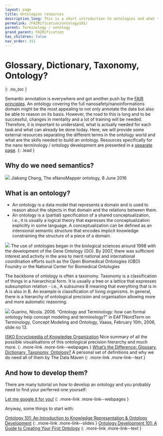 ```yaml
---
layout: page
title: Ontologies resources
description_long: This is a short introduction to ontologies and what they are used for.
permalink: /FAIRification/ontology101/
parent: Terminology / ontology
grand_parent: FAIRification
has_children: false
nav_order: 311
---
```


# Glossary, Dictionary, Taxonomy, Ontology?
{: .no_toc }

Semantic annotation is everywhere and got another push by the [FAIR principles](https://www.force11.org/group/fairgroup/fairprinciples). An ontology covering the full nanosafety/nanoinformations domain might be the most appealing to not only annotate the data but also be able to reason on its basis. However, the road to this is long and to be successful, changes in mentality and a lot of training will be needed. Therefore, it is important to understand, what is actually needed for each task and what can already be done today. Here, we will provide some external resources separating the different terms in the ontology world and what are the skills needed to build an ontology. Resources specifically for the nano terminology / ontology development are presented in a [separate page](../nano-terminology/). 
{: .lead }

## Why do we need semantics?
<img src="{{ site.baseurl }}/images/FAIRification/ontology-vs-data-silos.jpg" />
Jiakang Chang, The eNanoMapper ontology, 8 June 2016

## What is an ontology?
- An ontology is a data model that represents a domain and is used to reason about the objects in that domain and the relations between them.
- An ontology is a (partial) specification of a shared conceptualization, i.e., it is usually a logical theory that expresses the conceptualization explicitly in some language. A conceptualization can be defined as an intensional semantic structure that encodes implicit knowledge constraining the structure of a piece of a domain. 

<img src="{{ site.baseurl }}/images/FAIRification/OBO-Foundry.png"  class="image--right"/>
The use of ontologies began in the biological sciences around 1998 with the development of the Gene Ontology (GO). By 2007, there was sufficient interest and activity in the area to merit national and international coordination efforts such as the Open Biomedical Ontologies (OBO) Foundry or the National Center for Biomedical Ontologies

The backbone of ontology is often a taxonomy.  Taxonomy is a classification of things in a hierarchical form. It is usually a tree or a lattice that expresses subsumption relation - i.e., A subsumes B meaning that everything that is in A is also in B. An example is classification of living organisms. In general, there is a hierarchy of ontological precision and organisation allowing more and more automatic reasoning.

<img src="{{ site.baseurl }}/images/FAIRification/ontological-precision.jpg" />
Guarino, Nicola. 2006. “Ontology and Terminology: how can formal ontology help concept modeling and terminology?” in EAFTNordTerm on Terminology, Concept Modeling and Ontology, Vaasa, February 10th, 2006, slide no 13.

[ISKO Encyclopedia of Knowledge Organization](https://www.isko.org/cyclo/ontologies)
Nice summary of all the possible visualisations of this ontological precision hierarchy and much more.
{: .more-link .more-link--webpages }
[What’s the Difference: Glossary, Dictionary, Taxonomy, Ontology?](https://thedatamaven.net/2017/04/whats-the-difference-glossary-dictionary-taxonomy-ontology/)
A personal set of definitions and why we do need all of them by The Data Maven
{: .more-link .more-link--text }

## And how to develop them?
There are many tutorial on how to develop an ontology and you probably need to find your perferred one yourself:

[Let me google it for you!](https://letmegooglethat.com/?q=ontology+101)
{: .more-link .more-link--webpages }

Anyway, some things to start with:

[Ontology 101: An Introduction to Knowledge Representation & Ontology Development](http://thematix.com/Ontology101-KendallMcGuinness-20150818.pdf)
{: .more-link .more-link--slides }
[Ontology Development 101: A Guide to Creating Your First Ontology](https://protege.stanford.edu/publications/ontology_development/ontology101.pdf)
{: .more-link .more-link--text }
